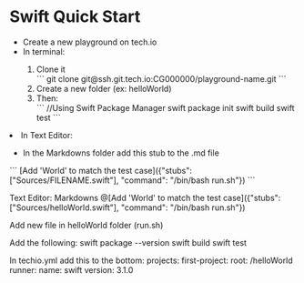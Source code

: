<h1>Swift Quick Start</h1>

<ul>
    <li>Create a new playground on tech.io</li>
    <li>In terminal:</li>
        <ol>
            <li>Clone it</li>
            ```
              git clone git@ssh.git.tech.io:CG000000/playground-name.git
            ```
            <li>Create a new folder (ex: helloWorld)</li>
            <li>Then:</li>
            ```
              //Using Swift Package Manager
              swift package init
              swift build
              swift test
            ```
        </ul>
    <li>In Text Editor:</li>
        <ul>
            <li>In the Markdowns folder add this stub to the .md file</li>
        </ul>
        ```
        [Add 'World' to match the test case]({"stubs": ["Sources/FILENAME.swift"], "command": "/bin/bash run.sh"})
        ```        
</ul>


Text Editor: Markdowns 
@[Add 'World' to match the test case]({"stubs": ["Sources/helloWorld.swift"], "command": "/bin/bash run.sh"})

Add new file in helloWorld folder (run.sh)

Add the following:
	swift package --version
	swift build
	swift test


In techio.yml add this to the bottom:
	projects:
  		first-project:
   	 		root: /helloWorld
    			runner:
      				name: swift
      				version: 3.1.0


